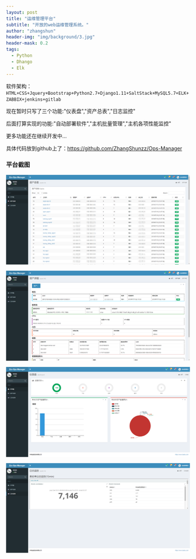 ```yaml
---
layout: post
title: "运维管理平台"
subtitle: "开放的web运维管理系统。"
author: "zhangshun"
header-img: "img/background/3.jpg"
header-mask: 0.2
tags:
  - Python
  - Dhango
  - Elk
---
```



软件架构：`HTML+CSS+Jquery+Bootstrap+Python2.7+Django1.11+SaltStack+MySQL5.7+ELK+ZABBIX+jenkins+gitlab`

现在暂时只写了三个功能:"仪表盘","资产总表","日志监控"

后面打算实现的功能:"自动部署软件","主机批量管理","主机各项性能监控"

更多功能还在继续开发中…

具体代码放到github上了：https://github.com/ZhangShunzz/Ops-Manager

### 平台截图

![资产列表](/img/in-post/2019-07-31-运维管理平台/资产列表.png)

![资产详情](/img/in-post/2019-07-31-运维管理平台/资产详情.png)

![仪表盘](/img/in-post/2019-07-31-运维管理平台/仪表盘.png)

![日志监控](/img/in-post/2019-07-31-运维管理平台/日志监控.png)
